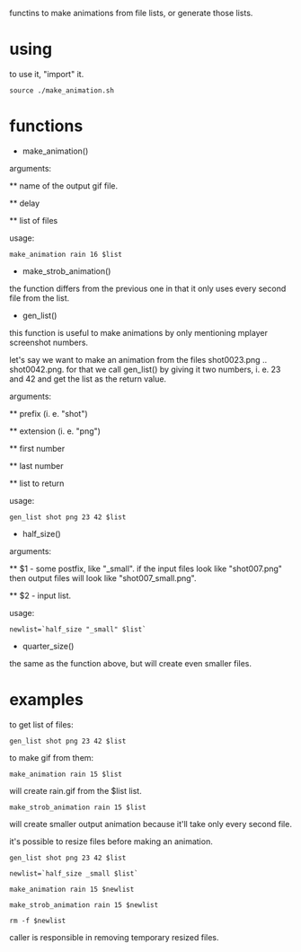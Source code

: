 functins to make animations from file lists, or generate those lists.

using
====

to use it, "import" it.

```
source ./make_animation.sh
```

functions
=========

* make_animation()

arguments:

** name of the output gif file.

** delay

** list of files

usage:
```
make_animation rain 16 $list
```

* make_strob_animation()

the function differs from the previous one in that it only uses every second file from the list.


* gen_list()

this function is useful to make animations by only mentioning mplayer screenshot numbers.

let's say we want to make an animation from the files shot0023.png .. shot0042.png. for that we call gen_list() by giving it two numbers, i. e. 23 and 42 and get the list as the return value.

arguments:

** prefix (i. e. "shot")

** extension (i. e. "png")

** first number

** last number

** list to return

usage:
```
gen_list shot png 23 42 $list
```

* half_size()

arguments:

** $1 - some postfix, like "_small". if the input files look like "shot007.png" then output files will look like "shot007_small.png".

** $2 - input list.

usage:

```
newlist=`half_size "_small" $list`
```


* quarter_size()

the same as the function above, but will create even smaller files.

examples
=======

to get list of files:

```
gen_list shot png 23 42 $list
```
to make gif from them:

```
make_animation rain 15 $list
```

will create rain.gif from the $list list.

```
make_strob_animation rain 15 $list
```

will create smaller output animation because it'll take only every second file.

it's possible to resize files before making an animation.

```
gen_list shot png 23 42 $list

newlist=`half_size _small $list`

make_animation rain 15 $newlist

make_strob_animation rain 15 $newlist

rm -f $newlist
```

caller is responsible in removing temporary resized files.


